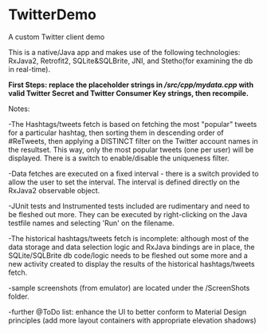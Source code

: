 # TwitterDemo

A custom Twitter client demo


This is a native/Java app and makes use of the following technologies: RxJava2, Retrofit2, SQLite&SQLBrite, JNI, and Stetho(for examining the db in real-time).

**First Steps: replace the placeholder strings in _/src/cpp/mydata.cpp_ with valid Twitter Secret and Twitter Consumer Key strings, then recompile.**

Notes:

-The Hashtags/tweets fetch is based on fetching the most "popular" tweets for a particular hashtag, then sorting them in descending order of #ReTweets, then applying a DISTINCT filter on the Twitter account names in the resultset. This way, only the most popular tweets (one per user) will be displayed. There is a switch to enable/disable the uniqueness filter.

-Data fetches are executed on a fixed interval - there is a switch provided to allow the user to set the interval. The interval is defined directly on the RxJava2 observable object.

-JUnit tests and Instrumented tests included are rudimentary and need to be fleshed out more. They can be executed by right-clicking on the Java testfile names and selecting 'Run' on the filename.

-The historical hashtags/tweets fetch is incomplete: although most of the data storage and data selection logic and RxJava bindings are in place, the SQLite/SQLBrite db code/logic needs to be fleshed out some more and a new activity created to display the results of the historical hashtags/tweets fetch.

-sample screenshots (from emulator) are located under the /ScreenShots folder.

-further @ToDo list: enhance the UI to better conform to Material Design principles (add more layout containers with appropriate elevation shadows)
